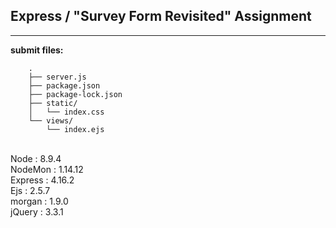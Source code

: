 ## Express / "Survey Form Revisited" Assignment

----

**submit files:**<br />

```
    .
    ├── server.js
    ├── package.json
    ├── package-lock.json
    ├── static/
    │   └── index.css
    └── views/
        └── index.ejs

```

<br />
<version>
Node : 8.9.4<br />
NodeMon : 1.14.12<br />
Express : 4.16.2<br />
Ejs : 2.5.7<br />
morgan : 1.9.0<br />
jQuery : 3.3.1<br />
<br />

